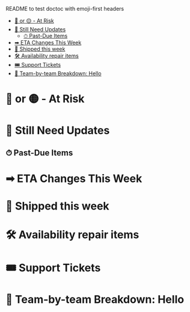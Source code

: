 README to test doctoc with emoji-first headers

<!-- START doctoc generated TOC please keep comment here to allow auto update -->
<!-- DON'T EDIT THIS SECTION, INSTEAD RE-RUN doctoc TO UPDATE -->

- [🔴 or 🟡 - At Risk](#-or----at-risk)
- [🔄 Still Need Updates](#-still-need-updates)
  - [⏱ Past-Due Items](#-past-due-items)
- [➡ ETA Changes This Week](#-eta-changes-this-week)
- [🚀 Shipped this week](#-shipped-this-week)
- [🛠 Availability repair items](#-availability-repair-items)
- [🎟 Support Tickets](#-support-tickets)
- [🔬 Team-by-team Breakdown: Hello](#-team-by-team-breakdown-hello)

<!-- END doctoc generated TOC please keep comment here to allow auto update -->

# 🔴 or 🟡 - At Risk

# 🔄 Still Need Updates

## ⏱ Past-Due Items

# ➡ ETA Changes This Week

# 🚀 Shipped this week

# 🛠 Availability repair items

# 🎟 Support Tickets

# 🔬 Team-by-team Breakdown: Hello
